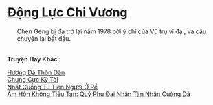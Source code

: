 <a href="https://truyentiki.com/dong-luc-chi-vuong.33451/" title="Động Lực Chi Vương"><h1>Động Lực Chi Vương</h1></a><div style="display:table"><img align="right" style="float: left; padding: 10px;" src="https://truyentiki.com/images/story/200x260/dong-luc-chi-vuong-1591200043.jpg" alt="">Chen Geng bị đá trở lại năm 1978 bởi ý chí của Vũ trụ vĩ đại, và câu chuyện lại bắt đầu.</div><p><br><b>Truyện Hay Khác :</b></p><a href="https://truyentiki.com/huong-da-thon-dan.33450/" alt="Hương Dã Thôn Dân">Hương Dã Thôn Dân</a><br/><a href="https://github.com/nownovels/top500/tree/master/truyenhay/33608/" alt="Chung Cực Kỳ Tài">Chung Cực Kỳ Tài</a><br/><a href="https://github.com/nownovels/top500/tree/master/truyenhay/33591/" alt="Nhất Cuồng Tu Tiên Người Ở Rể">Nhất Cuồng Tu Tiên Người Ở Rể</a><br/><a href="https://github.com/nownovels/top500/tree/master/truyenhay/33938/" alt="Âm Hôn Không Tiêu Tan: Quỷ Phu Đại Nhân Tàn Nhẫn Cuồng Dã">Âm Hôn Không Tiêu Tan: Quỷ Phu Đại Nhân Tàn Nhẫn Cuồng Dã</a><br/>